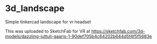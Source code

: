 # 3d_landscape
Simple tinkercad landscape for vr headset

This was uploaded to SketchFab for VR at https://sketchfab.com/3d-models/dazzling-juttuli-gaaris-1-90def705b4c64202b644d5f4f5f5683e
